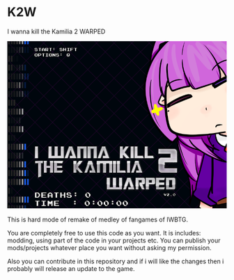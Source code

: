 # K2W
I wanna kill the Kamilia 2 WARPED

![](https://github.com/SUDALV92/K2W/blob/master/MainLogo.png?raw=true)

This is hard mode of remake of medley of fangames of IWBTG.

You are completely free to use this code as you want. It is includes: modding, using part of the code in your projects etc. You can publish your mods/projects whatever place you want without asking my permission.

Also you can contribute in this repository and if i will like the changes then i probably will release an update to the game.
